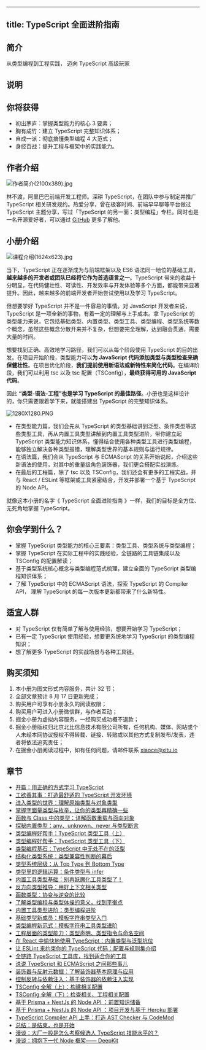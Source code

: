 
---
title: TypeScript 全面进阶指南
---

## 简介
从类型编程到工程实践， 迈向 TypeScript 高级玩家

## 说明
## 你将获得

- 初出茅庐：掌握类型能力的核心 3 要素；
- 胸有成竹：建立 TypeScript 完整知识体系；
- 自成一派：彻底搞懂类型编程 4 大范式；
- 身经百战：提升工程与框架中的实践能力。

## 作者介绍

![作者简介(2100x389).jpg](https://p9-juejin.byteimg.com/tos-cn-i-k3u1fbpfcp/12d1fca0b12a4be38bec6e638580beb5~tplv-k3u1fbpfcp-watermark.image?)

林不渡，阿里巴巴前端开发工程师。深耕 TypeScript，在团队中参与制定并推广 TypeScript 相关研发规约。热爱分享，曾在极客时间、前端早早聊等平台做过 TypeScript 主题分享，写过「TypeScript 的另一面：类型编程」专栏。同时也是一名开源爱好者，可以通过 [GitHub](https://github.com/linbudu599) 更多了解他。

## 小册介绍

![课程介绍(1624x623).jpg](https://p1-juejin.byteimg.com/tos-cn-i-k3u1fbpfcp/68c96abe47d8445fa77faf657af66d40~tplv-k3u1fbpfcp-watermark.image?)

当下，TypeScript 正在逐渐成为与前端框架以及 ES6 语法同一地位的基础工具，**越来越多的开发者或团队已经将它作为首选语言之一**。TypeScript 带来的收益十分明显，在代码健壮性、可读性、开发效率与开发体验等多个方面，都能带来显著提升。因此，越来越多的前端开发者开始尝试使用以及学习 TypeScript。

但想要学好 TypeScript 并不是一件容易的事情。对 JavaScript 开发者来说，TypeScript 是一项全新的事物，有着一定的理解与上手成本。拿 TypeScript 的类型能力来说，它包括基础类型、内置类型、类型工具、类型编程、类型系统等数个概念，虽然这些概念分散开来并不复杂，但想要完全理解，达到融会贯通，需要大量的时间。

想要找到正确、高效地学习路径，我们可以从每个阶段使用 TypeScript 的目的出发。在项目开始阶段，类型能力可以**为 JavaScript 代码添加类型与类型检查来确保健壮性**。在项目优化阶段，**我们提前使用新语法或新特性来简化代码**。在编译阶段，我们可以利用 tsc 以及 tsc 配置（TSConfig），**最终获得可用的 JavaScript 代码**。

因此 **“类型-语法-工程”也是学习 TypeScript 的最佳路径**。小册也是这样设计的，你只需要跟着学下来，就能搭建出 TypeScript 的完整知识体系。

![1280X1280.PNG](https://p3-juejin.byteimg.com/tos-cn-i-k3u1fbpfcp/5a9cf15f1a4c4dafbc195c03cb16d1d3~tplv-k3u1fbpfcp-watermark.image?)

- 在类型能力篇，我们会先从 TypeScript 的类型基础讲到泛型、条件类型等这些类型工具，再从内置工具类型讲解到内置工具类型进阶，带你建立起 TypeScript 类型能力知识体系，懂得结合使用各种类型工具进行类型编程，能够独立解决各种类型报错，理解类型世界的基本规则与运行规律。
- 在语法篇，我们会从 TypeScript 与 ECMAScript 的关系开始说起，介绍这些新语法的使用，对其中的重量级角色装饰器，我们更会搭配实战演练。
- 在最后的工程篇，除了 tsc 以及 TSConfig，我们还会有更多的工程实战，并与 React / ESLint 等框架或工具紧密结合，开发并部署一个基于 TypeScript 的 Node API。

就像这本小册的名字《 TypeScript 全面进阶指南 》一样，我们的目标是全方位、无死角地掌握 TypeScript。

## 你会学到什么？

- 掌握 TypeScript 类型能力的核心三要素：类型工具、类型系统与类型编程；
- 掌握 TypeScript 在实际工程中的实践经验，全链路的工具链集成以及 TSConfig 的配置解读；
- 基于类型系统核心概念与类型编程范式梳理，建立全面的 TypeScript 类型编程知识体系；
- 了解 TypeScript 中的 ECMAScript 语法，探索 TypeScript 的 Compiler API， 理解 TypeScript 的每一次版本更新都带来了什么新特性。

## 适宜人群

- 对 TypeScript 仅有简单了解与使用经验，想要开始学习 TypeScript；
- 已有一定 TypeScript 使用经验，想要更系统地学习 TypeScript 的类型编程知识；
- 想了解更多 TypeScript 的实战场景与各种工具链。

## 购买须知

1.  本小册为图文形式内容服务，共计 32 节；
2.  全部文章预计 8 月 17 日更新完成；
3.  购买用户可享有小册永久的阅读权限；
4.  购买用户可进入小册微信群，与作者互动；
5.  掘金小册为虚拟内容服务，一经购买成功概不退款；
6.  掘金小册版权归北京北比信息技术有限公司所有，任何机构、媒体、网站或个人未经本网协议授权不得转载、链接、转贴或以其他方式复制发布/发表，违者将依法追究责任；
7.  在掘金小册阅读过程中，如有任何问题，请邮件联系 <xiaoce@xitu.io>

## 章节
- [开篇：用正确的方式学习 TypeScript](<./开篇-用正确的方式学习 TypeScript.md>)
- [工欲善其事：打造最舒适的 TypeScript 开发环境](<./工欲善其事-打造最舒适的 TypeScript 开发环境.md>)
- [进入类型的世界：理解原始类型与对象类型](./进入类型的世界-理解原始类型与对象类型.md)
- [掌握字面量类型与枚举，让你的类型再精确一些](./掌握字面量类型与枚举，让你的类型再精确一些.md)
- [函数与 Class 中的类型：详解函数重载与面向对象](<./函数与 Class 中的类型-详解函数重载与面向对象.md>)
- [探秘内置类型：any、unknown、never 与类型断言](<./探秘内置类型-any、unknown、never 与类型断言.md>)
- [类型编程好帮手：TypeScript 类型工具（上）](<./类型编程好帮手-TypeScript 类型工具（上）.md>)
- [类型编程好帮手：TypeScript 类型工具（下）](<./类型编程好帮手-TypeScript 类型工具（下）.md>)
- [类型编程基石：TypeScript 中无处不在的泛型](<./类型编程基石-TypeScript 中无处不在的泛型.md>)
- [结构化类型系统：类型兼容性判断的幕后](./结构化类型系统-类型兼容性判断的幕后.md)
- [类型系统层级：从 Top Type 到 Bottom Type](<./类型系统层级-从 Top Type 到 Bottom Type.md>)
- [类型里的逻辑运算：条件类型与 infer](<./类型里的逻辑运算-条件类型与 infer.md>)
- [内置工具类型基础：别再妖魔化工具类型了！](./内置工具类型基础-别再妖魔化工具类型了！.md)
- [反方向类型推导：用好上下文相关类型](./反方向类型推导-用好上下文相关类型.md)
- [函数类型：协变与逆变的比较](./函数类型-协变与逆变的比较.md)
- [了解类型编程与类型体操的意义，找到平衡点](./了解类型编程与类型体操的意义，找到平衡点.md)
- [内置工具类型进阶：类型编程进阶](./内置工具类型进阶-类型编程进阶.md)
- [基础类型新成员：模板字符串类型入门](./基础类型新成员-模板字符串类型入门.md)
- [类型编程新范式：模板字符串工具类型进阶](./类型编程新范式-模板字符串工具类型进阶.md)
- [工程层面的类型能力：类型声明、类型指令与命名空间](./工程层面的类型能力-类型声明、类型指令与命名空间.md)
- [在 React 中愉快地使用 TypeScript：内置类型与泛型坑位](<./在 React 中愉快地使用 TypeScript-内置类型与泛型坑位.md>)
- [让 ESLint 来约束你的 TypeScript 代码：配置与规则集介绍](<./让 ESLint 来约束你的 TypeScript 代码-配置与规则集介绍.md>)
- [全链路 TypeScript 工具库，找到适合你的工具](<./全链路 TypeScript 工具库，找到适合你的工具.md>)
- [说说 TypeScript 和 ECMAScript 之间那些事儿](<./说说 TypeScript 和 ECMAScript 之间那些事儿.md>)
- [装饰器与反射元数据：了解装饰器基本原理与应用](./装饰器与反射元数据-了解装饰器基本原理与应用.md)
- [控制反转与依赖注入：基于装饰器的依赖注入实现](./控制反转与依赖注入-基于装饰器的依赖注入实现.md)
- [TSConfig 全解（上）：构建相关配置](<./TSConfig 全解（上）-构建相关配置.md>)
- [TSConfig 全解（下）：检查相关、工程相关配置](<./TSConfig 全解（下）-检查相关、工程相关配置.md>)
- [基于 Prisma + NestJs 的 Node API ：前置知识储备](<./基于 Prisma  NestJs 的 Node API -前置知识储备.md>)
- [基于 Prisma + NestJs 的 Node API ：项目开发与基于 Heroku 部署](<./基于 Prisma  NestJs 的 Node API -项目开发与基于 Heroku 部署.md>)
- [TypeScript Compiler API 上手：打造 AST Checker 与 CodeMod](<./TypeScript Compiler API 上手-打造 AST Checker 与 CodeMod.md>)
- [总结：是结束，也是开始](./总结-是结束，也是开始.md)
- [漫谈：大厂一般是怎么考察候选人 TypeScript 技能水平的？](<./漫谈-大厂一般是怎么考察候选人 TypeScript 技能水平的？.md>)
- [漫谈：拥抱下一代 Node 框架—— DeepKit](<./漫谈-拥抱下一代 Node 框架—— DeepKit.md>)

    